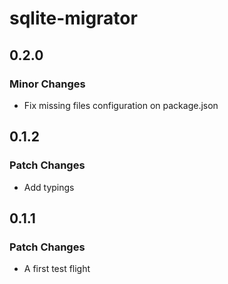 # sqlite-migrator

## 0.2.0

### Minor Changes

- Fix missing files configuration on package.json

## 0.1.2

### Patch Changes

- Add typings

## 0.1.1

### Patch Changes

- A first test flight
